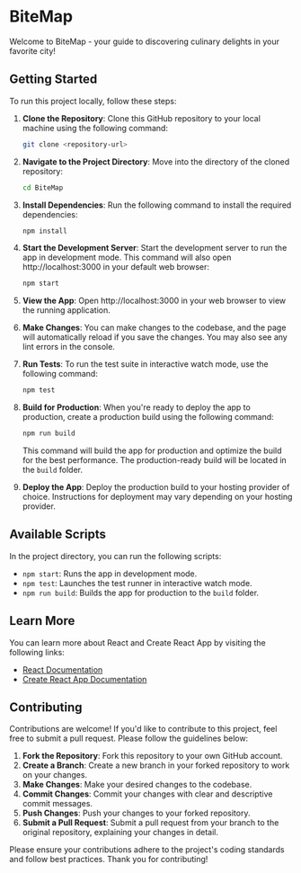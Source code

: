 
# BiteMap

Welcome to BiteMap - your guide to discovering culinary delights in your favorite city!

## Getting Started

To run this project locally, follow these steps:

1. **Clone the Repository**: Clone this GitHub repository to your local machine using the following command:

   ```bash
   git clone <repository-url>
   ```

2. **Navigate to the Project Directory**: Move into the directory of the cloned repository:

   ```bash
   cd BiteMap
   ```

3. **Install Dependencies**: Run the following command to install the required dependencies:

   ```bash
   npm install
   ```

4. **Start the Development Server**: Start the development server to run the app in development mode. This command will also open http://localhost:3000 in your default web browser:

   ```bash
   npm start
   ```

5. **View the App**: Open http://localhost:3000 in your web browser to view the running application.

6. **Make Changes**: You can make changes to the codebase, and the page will automatically reload if you save the changes. You may also see any lint errors in the console.

7. **Run Tests**: To run the test suite in interactive watch mode, use the following command:

   ```bash
   npm test
   ```

8. **Build for Production**: When you're ready to deploy the app to production, create a production build using the following command:

   ```bash
   npm run build
   ```

   This command will build the app for production and optimize the build for the best performance. The production-ready build will be located in the `build` folder.

9. **Deploy the App**: Deploy the production build to your hosting provider of choice. Instructions for deployment may vary depending on your hosting provider.

## Available Scripts

In the project directory, you can run the following scripts:

- `npm start`: Runs the app in development mode.
- `npm test`: Launches the test runner in interactive watch mode.
- `npm run build`: Builds the app for production to the `build` folder.

## Learn More

You can learn more about React and Create React App by visiting the following links:

- [React Documentation](https://reactjs.org/docs/getting-started.html)
- [Create React App Documentation](https://create-react-app.dev/docs/getting-started/)

## Contributing


Contributions are welcome! If you'd like to contribute to this project, feel free to submit a pull request. Please follow the guidelines below:

1. **Fork the Repository**: Fork this repository to your own GitHub account.
2. **Create a Branch**: Create a new branch in your forked repository to work on your changes.
3. **Make Changes**: Make your desired changes to the codebase.
4. **Commit Changes**: Commit your changes with clear and descriptive commit messages.
5. **Push Changes**: Push your changes to your forked repository.
6. **Submit a Pull Request**: Submit a pull request from your branch to the original repository, explaining your changes in detail.

Please ensure your contributions adhere to the project's coding standards and follow best practices. Thank you for contributing!

